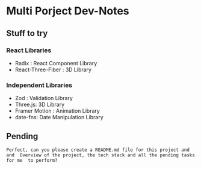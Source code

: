 # Multi Porject Dev-Notes

## Stuff to try

### React Libraries

- Radix : React Component Library
- React-Three-Fiber : 3D Library

### Independent Libraries

- Zod : Validation Library
- Three.js: 3D Library
- Framer Motion : Animation Library
- date-fns: Date Manipulation Library

## Pending

`Perfect, can you please create a README.md file for this project and and 
  Overview of the project, the tech stack and all the pending tasks for me 
  to perform?`
  